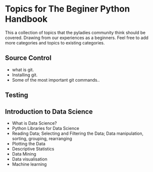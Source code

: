 # Topics for The Beginer Python Handbook

This a collection of topics that the pyladies community think should be covered. Drawing from our experiences as a beginners. Feel free to add more categories and topics to existing categories.

## Source Control
*   what is git.
*   Installing git.
*   Some of the most important git commands..

## Testing

## Introduction to Data Science
* What is Data Science?
* Python Libraries for Data Science
* Reading Data; Selecting and Filtering the Data; Data manipulation, sorting, grouping, rearranging
* Plotting the Data
* Descriptive Statistics
* Data Mining
* Data visualisation
* Machine learning
